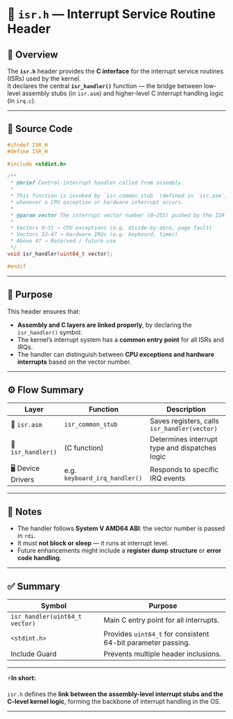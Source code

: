 # 🧠 `isr.h` — Interrupt Service Routine Header

## 📄 Overview
The **`isr.h`** header provides the **C interface** for the interrupt service routines (ISRs) used by the kernel.  
It declares the central **`isr_handler()`** function — the bridge between low-level assembly stubs (in `isr.asm`) and higher-level C interrupt handling logic (in `irq.c`).

---

## 🧩 Source Code

```c
#ifndef ISR_H
#define ISR_H

#include <stdint.h>

/**
 * @brief Central interrupt handler called from assembly.
 *
 * This function is invoked by `isr_common_stub` (defined in `isr.asm`)
 * whenever a CPU exception or hardware interrupt occurs.
 *
 * @param vector The interrupt vector number (0–255) pushed by the ISR stub.
 *
 * Vectors 0–31 → CPU exceptions (e.g. divide-by-zero, page fault)
 * Vectors 32–47 → Hardware IRQs (e.g. keyboard, timer)
 * Above 47 → Reserved / future use
 */
void isr_handler(uint64_t vector);

#endif
```
---
## 🧠 Purpose

This header ensures that:

- **Assembly and C layers are linked properly**, by declaring the `isr_handler()` symbol.
- The kernel’s interrupt system has a **common entry point** for all ISRs and IRQs.
- The handler can distinguish between **CPU exceptions and hardware interrupts** based on the vector number.
---
## ⚙️ Flow Summary
| Layer              | Function                      | Description                                    |
| ------------------ | ----------------------------- | ---------------------------------------------- |
| 🧩 `isr.asm`       | `isr_common_stub`             | Saves registers, calls `isr_handler(vector)`   |
| 🧠 `isr_handler()` | (C function)                  | Determines interrupt type and dispatches logic |
| 🖥️ Device Drivers | e.g. `keyboard_irq_handler()` | Responds to specific IRQ events                |
---
## 🧾 Notes

- The handler follows **System V AMD64 ABI**: the vector number is passed in `rdi`.
- It must **not block or sleep** — it runs at interrupt level.
- Future enhancements might include a **register dump structure** or **error code handling**.
---
## ✅ Summary
| Symbol                         | Purpose                                                      |
| ------------------------------ | ------------------------------------------------------------ |
| `isr_handler(uint64_t vector)` | Main C entry point for all interrupts.                       |
| `<stdint.h>`                   | Provides `uint64_t` for consistent 64-bit parameter passing. |
| Include Guard                  | Prevents multiple header inclusions.                         |
---

⚡**In short:**

`isr.h` defines the **link between the assembly-level interrupt stubs and the C-level kernel logic**, forming the backbone of interrupt handling in the OS.

---